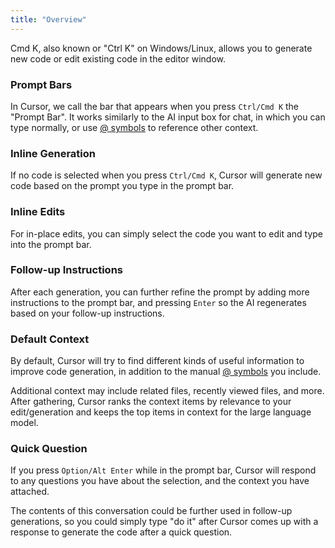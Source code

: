 ```yaml
---
title: "Overview"
---
```


Cmd K, also known or "Ctrl K" on Windows/Linux, allows you to generate new code or edit existing code in the editor window.





### Prompt Bars 

In Cursor, we call the bar that appears when you press `Ctrl/Cmd K` the "Prompt Bar". It works similarly to the AI input box for chat, in 
which you can type normally, or use [@ symbols](context/@-symbols) to reference other context. 


### Inline Generation

If no code is selected when you press `Ctrl/Cmd K`, Cursor will generate new code based on the prompt you type in the prompt bar. 






### Inline Edits 

For in-place edits, you can simply select the code you want to edit and type into the prompt bar.






### Follow-up Instructions

After each generation, you can further refine the prompt by adding more instructions to the prompt bar, and pressing `Enter` so the AI regenerates based on your follow-up instructions. 


### Default Context

By default, Cursor will try to find different kinds of useful information to improve code generation, in addition to the manual [@ symbols](/context/@-symbols/@-files) you include.

Additional context may include related files, recently viewed files, and more. After gathering, Cursor ranks the context items by relevance to your edit/generation 
and keeps the top items in context for the large language model.


### Quick Question

If you press `Option/Alt Enter` while in the prompt bar, Cursor will respond to any questions you have about the selection, and the context you have attached. 

The contents of this conversation could be further used in follow-up generations, so you could simply type "do it" after Cursor comes up with a response to generate the code after a quick question.
